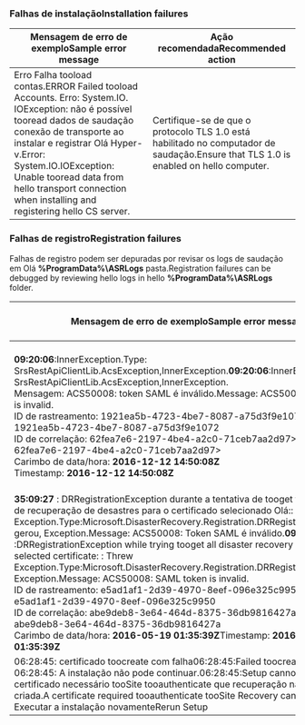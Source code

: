 
### <a name="installation-failures"></a><span data-ttu-id="26c09-101">Falhas de instalação</span><span class="sxs-lookup"><span data-stu-id="26c09-101">Installation failures</span></span>
| <span data-ttu-id="26c09-102">**Mensagem de erro de exemplo**</span><span class="sxs-lookup"><span data-stu-id="26c09-102">**Sample error message**</span></span> | <span data-ttu-id="26c09-103">**Ação recomendada**</span><span class="sxs-lookup"><span data-stu-id="26c09-103">**Recommended action**</span></span> |
|--------------------------|------------------------|
|<span data-ttu-id="26c09-104">Erro Falha tooload contas.</span><span class="sxs-lookup"><span data-stu-id="26c09-104">ERROR   Failed tooload Accounts.</span></span> <span data-ttu-id="26c09-105">Erro: System.IO. IOException: não é possível tooread dados de saudação conexão de transporte ao instalar e registrar Olá Hyper-v.</span><span class="sxs-lookup"><span data-stu-id="26c09-105">Error: System.IO.IOException: Unable tooread data from hello transport connection when installing and registering hello CS server.</span></span>| <span data-ttu-id="26c09-106">Certifique-se de que o protocolo TLS 1.0 está habilitado no computador de saudação.</span><span class="sxs-lookup"><span data-stu-id="26c09-106">Ensure that TLS 1.0 is enabled on hello computer.</span></span> |

### <a name="registration-failures"></a><span data-ttu-id="26c09-107">Falhas de registro</span><span class="sxs-lookup"><span data-stu-id="26c09-107">Registration failures</span></span>
<span data-ttu-id="26c09-108">Falhas de registro podem ser depuradas por revisar os logs de saudação em Olá **%ProgramData%\ASRLogs** pasta.</span><span class="sxs-lookup"><span data-stu-id="26c09-108">Registration failures can be debugged by reviewing hello logs in hello **%ProgramData%\ASRLogs** folder.</span></span>

| <span data-ttu-id="26c09-109">**Mensagem de erro de exemplo**</span><span class="sxs-lookup"><span data-stu-id="26c09-109">**Sample error message**</span></span> | <span data-ttu-id="26c09-110">**Ação recomendada**</span><span class="sxs-lookup"><span data-stu-id="26c09-110">**Recommended action**</span></span> |
|--------------------------|------------------------|
|<span data-ttu-id="26c09-111">**09:20:06**:InnerException.Type: SrsRestApiClientLib.AcsException,InnerException.</span><span class="sxs-lookup"><span data-stu-id="26c09-111">**09:20:06**:InnerException.Type: SrsRestApiClientLib.AcsException,InnerException.</span></span><br><span data-ttu-id="26c09-112">Mensagem: ACS50008: token SAML é inválido.</span><span class="sxs-lookup"><span data-stu-id="26c09-112">Message: ACS50008: SAML token is invalid.</span></span><br><span data-ttu-id="26c09-113">ID de rastreamento: 1921ea5b-4723-4be7-8087-a75d3f9e1072</span><span class="sxs-lookup"><span data-stu-id="26c09-113">Trace ID: 1921ea5b-4723-4be7-8087-a75d3f9e1072</span></span><br><span data-ttu-id="26c09-114">ID de correlação: 62fea7e6-2197-4be4-a2c0-71ceb7aa2d97></span><span class="sxs-lookup"><span data-stu-id="26c09-114">Correlation ID: 62fea7e6-2197-4be4-a2c0-71ceb7aa2d97></span></span><br><span data-ttu-id="26c09-115">Carimbo de data/hora: **2016-12-12 14:50:08Z<br>**</span><span class="sxs-lookup"><span data-stu-id="26c09-115">Timestamp: **2016-12-12 14:50:08Z<br>**</span></span> | <span data-ttu-id="26c09-116">Certifique-se de que o tempo de saudação no relógio do sistema não é mais de 15 minutos Olá local tempo.</span><span class="sxs-lookup"><span data-stu-id="26c09-116">Ensure that hello time on your system clock is not more than 15 minutes off hello local time.</span></span> <span data-ttu-id="26c09-117">Execute novamente o registro de Olá Olá instalador toocomplete.</span><span class="sxs-lookup"><span data-stu-id="26c09-117">Rerun hello installer toocomplete hello registration.</span></span>|
|<span data-ttu-id="26c09-118">**35:09:27** : DRRegistrationException durante a tentativa de tooget todos os Cofre de recuperação de desastres para o certificado selecionado Olá:: Exception.Type:Microsoft.DisasterRecovery.Registration.DRRegistrationException gerou, Exception.Message: ACS50008: Token SAML é inválido.</span><span class="sxs-lookup"><span data-stu-id="26c09-118">**09:35:27** :DRRegistrationException while trying tooget all disaster recovery vault for hello selected certificate: : Threw Exception.Type:Microsoft.DisasterRecovery.Registration.DRRegistrationException, Exception.Message: ACS50008: SAML token is invalid.</span></span><br><span data-ttu-id="26c09-119">ID de rastreamento: e5ad1af1-2d39-4970-8eef-096e325c9950</span><span class="sxs-lookup"><span data-stu-id="26c09-119">Trace ID: e5ad1af1-2d39-4970-8eef-096e325c9950</span></span><br><span data-ttu-id="26c09-120">ID de correlação: abe9deb8-3e64-464d-8375-36db9816427a</span><span class="sxs-lookup"><span data-stu-id="26c09-120">Correlation ID: abe9deb8-3e64-464d-8375-36db9816427a</span></span><br><span data-ttu-id="26c09-121">Carimbo de data/hora: **2016-05-19 01:35:39Z**</span><span class="sxs-lookup"><span data-stu-id="26c09-121">Timestamp: **2016-05-19 01:35:39Z**</span></span><br> | <span data-ttu-id="26c09-122">Certifique-se de que o tempo de saudação no relógio do sistema não é mais de 15 minutos Olá local tempo.</span><span class="sxs-lookup"><span data-stu-id="26c09-122">Ensure that hello time on your system clock is not more than 15 minutes off hello local time.</span></span> <span data-ttu-id="26c09-123">Execute novamente o registro de Olá Olá instalador toocomplete.</span><span class="sxs-lookup"><span data-stu-id="26c09-123">Rerun hello installer toocomplete hello registration.</span></span>|
|<span data-ttu-id="26c09-124">06:28:45: certificado toocreate com falha</span><span class="sxs-lookup"><span data-stu-id="26c09-124">06:28:45:Failed toocreate certificate</span></span><br><span data-ttu-id="26c09-125">06:28:45: A instalação não pode continuar.</span><span class="sxs-lookup"><span data-stu-id="26c09-125">06:28:45:Setup cannot proceed.</span></span> <span data-ttu-id="26c09-126">Um certificado necessário tooSite tooauthenticate que recuperação não pode ser criada.</span><span class="sxs-lookup"><span data-stu-id="26c09-126">A certificate required tooauthenticate tooSite Recovery cannot be created.</span></span> <span data-ttu-id="26c09-127">Executar a instalação novamente</span><span class="sxs-lookup"><span data-stu-id="26c09-127">Rerun Setup</span></span> | <span data-ttu-id="26c09-128">Verifique se você está executando a instalação como um administrador local.</span><span class="sxs-lookup"><span data-stu-id="26c09-128">Ensure you are running setup as a local administrator.</span></span> |
